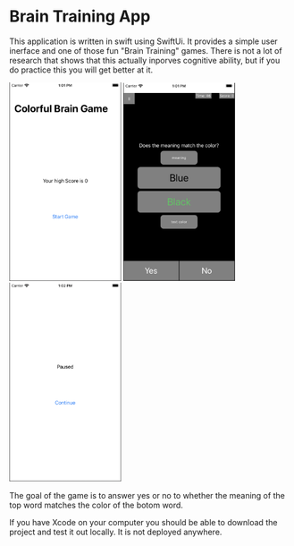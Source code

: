 # Brain Training App

This application is written in swift using SwiftUi. It provides a simple user inerface and one of those fun "Brain Training" games. There is not a lot of research that shows that this actually inporves cognitive ability, but if you do practice this you will get better at it.

<img src="images/start.png" alt="drawing" width="200"/>
<img src="images/game.png" alt="drawing" width="200"/>
<img src="images/pause.png" alt="drawing" width="200"/>

The goal of the game is to answer yes or no to whether the meaning of the top word matches the color of the botom word.

If you have Xcode on your computer you should be able to download the project and test it out locally. It is not deployed anywhere.